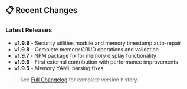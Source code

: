 ## 📋 Recent Changes

### Latest Releases

- **v1.9.9** - Security utilities module and memory timestamp auto-repair
- **v1.9.8** - Complete memory CRUD operations and validation
- **v1.9.7** - NPM package fix for memory display functionality
- **v1.9.6** - First external contribution with performance improvements
- **v1.9.5** - Memory YAML parsing fixes

> See [Full Changelog](CHANGELOG.md) for complete version history.